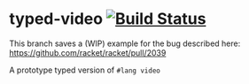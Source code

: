 # typed-video [![Build Status](https://travis-ci.org/videolang/typed-video.svg?branch=master)](https://travis-ci.org/videolang/typed-video)

This branch saves a (WIP) example for the bug described here: https://github.com/racket/racket/pull/2039

A prototype typed version of `#lang video`
